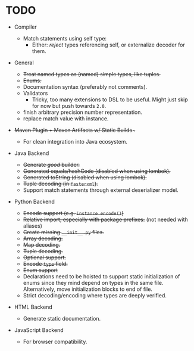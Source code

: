 # TODO

* Compiler
  * Match statements using self type:
    * Either: *reject* types referencing self, or externalize decoder for them.

* General
  * ~~Treat named types as (named) simple types, like tuples.~~
  * ~~Enums.~~
  * Documentation syntax (preferably not comments).
  * Validators
    * Tricky, too many extensions to DSL to be useful.
      Might just skip for now but push towards `2.0`.
  * finish arbitrary precision number representation.
  * replace match value with instance.

* ~~Maven Plugin + Maven Artifacts w/ Static Builds~~~
  * For clean integration into Java ecosystem.

* Java Backend
  * ~~Generate _good_ builder.~~
  * ~~Generated equals/hashCode (disabled when using lombok).~~
  * ~~Generated toString (disabled when using lombok).~~
  * ~~Tuple decoding (in `fasterxml`).~~
  * Support match statements through external deserializer model.

* Python Backend
  * ~~Encode support (e.g. `instance.encode()`)~~
  * ~~Relative import, especially with package prefixes.~~ (not needed with aliases)
  * ~~Create missing `__init__.py` files.~~
  * ~~Array decoding.~~
  * ~~Map decoding.~~
  * ~~Tuple decoding.~~
  * ~~Optional support.~~
  * ~~Encode `type` field.~~
  * ~~Enum support~~
  * Declarations need to be hoisted to support static initialization of enums since they mind
    depend on types in the same file. Alternatively, move initialization blocks to end of file.
  * Strict decoding/encoding where types are deeply verified.

* HTML Backend
  * Generate static documentation.

* JavaScript Backend
  * For browser compatibility.
